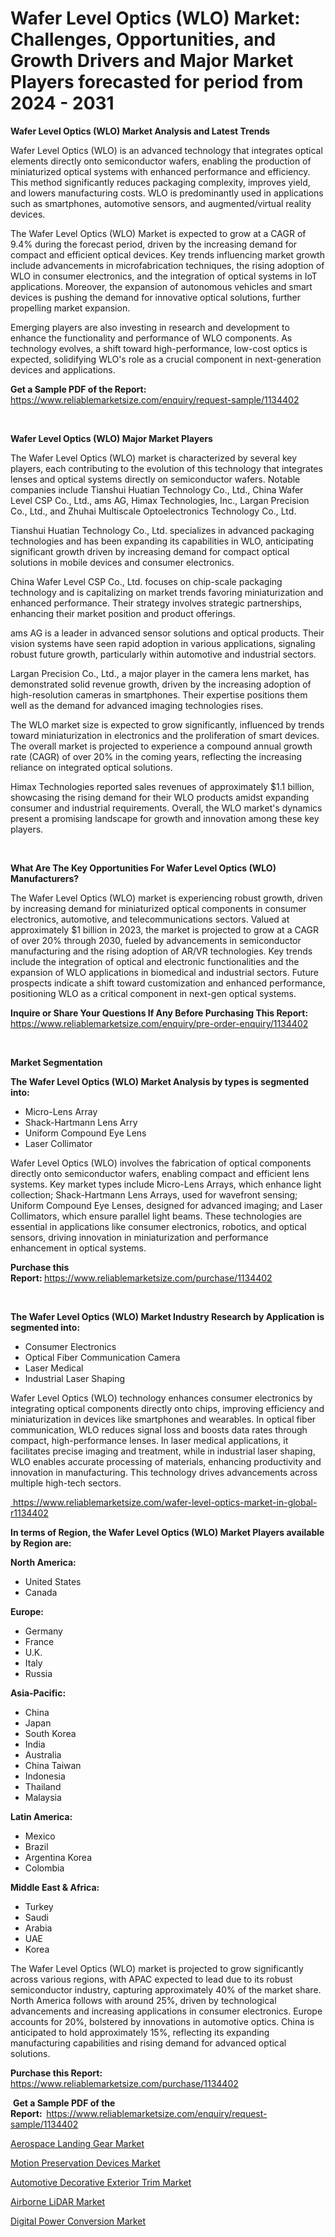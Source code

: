 <p><h1>Wafer Level Optics (WLO) Market: Challenges, Opportunities, and Growth Drivers and Major Market Players forecasted for period from 2024 - 2031</h1></p><p><strong>Wafer Level Optics (WLO) Market Analysis and Latest Trends</strong></p>
<p><p>Wafer Level Optics (WLO) is an advanced technology that integrates optical elements directly onto semiconductor wafers, enabling the production of miniaturized optical systems with enhanced performance and efficiency. This method significantly reduces packaging complexity, improves yield, and lowers manufacturing costs. WLO is predominantly used in applications such as smartphones, automotive sensors, and augmented/virtual reality devices.</p><p>The Wafer Level Optics (WLO) Market is expected to grow at a CAGR of 9.4% during the forecast period, driven by the increasing demand for compact and efficient optical devices. Key trends influencing market growth include advancements in microfabrication techniques, the rising adoption of WLO in consumer electronics, and the integration of optical systems in IoT applications. Moreover, the expansion of autonomous vehicles and smart devices is pushing the demand for innovative optical solutions, further propelling market expansion.</p><p>Emerging players are also investing in research and development to enhance the functionality and performance of WLO components. As technology evolves, a shift toward high-performance, low-cost optics is expected, solidifying WLO's role as a crucial component in next-generation devices and applications.</p></p>
<p><strong>Get a Sample PDF of the Report:&nbsp;</strong> <a href="https://www.reliablemarketsize.com/enquiry/request-sample/1134402?utm_campaign=1845&utm_medium=2&utm_source=Github&utm_content=ia&utm_term=18122024&utm_id=wafer-level-optics-wlo">https://www.reliablemarketsize.com/enquiry/request-sample/1134402</a></p>
<p>&nbsp;</p>
<p><strong>Wafer Level Optics (WLO) Major Market Players</strong></p>
<p><p>The Wafer Level Optics (WLO) market is characterized by several key players, each contributing to the evolution of this technology that integrates lenses and optical systems directly on semiconductor wafers. Notable companies include Tianshui Huatian Technology Co., Ltd., China Wafer Level CSP Co., Ltd., ams AG, Himax Technologies, Inc., Largan Precision Co., Ltd., and Zhuhai Multiscale Optoelectronics Technology Co., Ltd.</p><p>Tianshui Huatian Technology Co., Ltd. specializes in advanced packaging technologies and has been expanding its capabilities in WLO, anticipating significant growth driven by increasing demand for compact optical solutions in mobile devices and consumer electronics. </p><p>China Wafer Level CSP Co., Ltd. focuses on chip-scale packaging technology and is capitalizing on market trends favoring miniaturization and enhanced performance. Their strategy involves strategic partnerships, enhancing their market position and product offerings.</p><p>ams AG is a leader in advanced sensor solutions and optical products. Their vision systems have seen rapid adoption in various applications, signaling robust future growth, particularly within automotive and industrial sectors.</p><p>Largan Precision Co., Ltd., a major player in the camera lens market, has demonstrated solid revenue growth, driven by the increasing adoption of high-resolution cameras in smartphones. Their expertise positions them well as the demand for advanced imaging technologies rises.</p><p>The WLO market size is expected to grow significantly, influenced by trends toward miniaturization in electronics and the proliferation of smart devices. The overall market is projected to experience a compound annual growth rate (CAGR) of over 20% in the coming years, reflecting the increasing reliance on integrated optical solutions.</p><p>Himax Technologies reported sales revenues of approximately $1.1 billion, showcasing the rising demand for their WLO products amidst expanding consumer and industrial requirements. Overall, the WLO market's dynamics present a promising landscape for growth and innovation among these key players.</p></p>
<p>&nbsp;</p>
<p><strong>What Are The Key Opportunities For Wafer Level Optics (WLO) Manufacturers?</strong></p>
<p><p>The Wafer Level Optics (WLO) market is experiencing robust growth, driven by increasing demand for miniaturized optical components in consumer electronics, automotive, and telecommunications sectors. Valued at approximately $1 billion in 2023, the market is projected to grow at a CAGR of over 20% through 2030, fueled by advancements in semiconductor manufacturing and the rising adoption of AR/VR technologies. Key trends include the integration of optical and electronic functionalities and the expansion of WLO applications in biomedical and industrial sectors. Future prospects indicate a shift toward customization and enhanced performance, positioning WLO as a critical component in next-gen optical systems.</p></p>
<p><strong>Inquire or Share Your Questions If Any Before Purchasing This Report:</strong> <a href="https://www.reliablemarketsize.com/enquiry/pre-order-enquiry/1134402?utm_campaign=1845&utm_medium=2&utm_source=Github&utm_content=ia&utm_term=18122024&utm_id=wafer-level-optics-wlo">https://www.reliablemarketsize.com/enquiry/pre-order-enquiry/1134402</a></p>
<p>&nbsp;</p>
<p><strong>Market Segmentation</strong></p>
<p><strong>The Wafer Level Optics (WLO) Market Analysis by types is segmented into:</strong></p>
<p><ul><li>Micro-Lens Array</li><li>Shack-Hartmann Lens Arry</li><li>Uniform Compound Eye Lens</li><li>Laser Collimator</li></ul></p>
<p><p>Wafer Level Optics (WLO) involves the fabrication of optical components directly onto semiconductor wafers, enabling compact and efficient lens systems. Key market types include Micro-Lens Arrays, which enhance light collection; Shack-Hartmann Lens Arrays, used for wavefront sensing; Uniform Compound Eye Lenses, designed for advanced imaging; and Laser Collimators, which ensure parallel light beams. These technologies are essential in applications like consumer electronics, robotics, and optical sensors, driving innovation in miniaturization and performance enhancement in optical systems.</p></p>
<p><strong>Purchase this Report:&nbsp;</strong><a href="https://www.reliablemarketsize.com/purchase/1134402?utm_campaign=1845&utm_medium=2&utm_source=Github&utm_content=ia&utm_term=18122024&utm_id=wafer-level-optics-wlo">https://www.reliablemarketsize.com/purchase/1134402</a></p>
<p>&nbsp;</p>
<p><strong>The Wafer Level Optics (WLO) Market Industry Research by Application is segmented into:</strong></p>
<p><ul><li>Consumer Electronics</li><li>Optical Fiber Communication Camera</li><li>Laser Medical</li><li>Industrial Laser Shaping</li></ul></p>
<p><p>Wafer Level Optics (WLO) technology enhances consumer electronics by integrating optical components directly onto chips, improving efficiency and miniaturization in devices like smartphones and wearables. In optical fiber communication, WLO reduces signal loss and boosts data rates through compact, high-performance lenses. In laser medical applications, it facilitates precise imaging and treatment, while in industrial laser shaping, WLO enables accurate processing of materials, enhancing productivity and innovation in manufacturing. This technology drives advancements across multiple high-tech sectors.</p></p>
<p><a href="https://www.reliablemarketsize.com/wafer-level-optics-market-in-global-r1134402?utm_campaign=1845&utm_medium=2&utm_source=Github&utm_content=ia&utm_term=18122024&utm_id=wafer-level-optics-wlo">&nbsp;https://www.reliablemarketsize.com/wafer-level-optics-market-in-global-r1134402</a></p>
<p><strong>In terms of Region, the Wafer Level Optics (WLO) Market Players available by Region are:</strong></p>
<p>
    <p> <strong> North America: </strong>
        <ul>
            <li>United States</li>
            <li>Canada</li>
        </ul>
        </p> 
    <p> <strong> Europe: </strong>
        <ul>
            <li>Germany</li>
            <li>France</li>
            <li>U.K.</li>
            <li>Italy</li>
            <li>Russia</li>
        </ul>
        </p> 
    <p> <strong> Asia-Pacific: </strong>
        <ul>
            <li>China</li>
            <li>Japan</li>
            <li>South Korea</li>
            <li>India</li>
            <li>Australia</li>
            <li>China Taiwan</li>
            <li>Indonesia</li>
            <li>Thailand</li>
            <li>Malaysia</li>
        </ul>
        </p> 
    <p> <strong> Latin America: </strong>
        <ul>
            <li>Mexico</li>
            <li>Brazil</li>
            <li>Argentina Korea</li>
            <li>Colombia</li>
        </ul>
        </p> 
    <p> <strong> Middle East & Africa: </strong>
        <ul>
            <li>Turkey</li>
            <li>Saudi</li>
            <li>Arabia</li>
            <li>UAE</li>
            <li>Korea</li>
        </ul>
    </p>
    </p>
<p><p>The Wafer Level Optics (WLO) market is projected to grow significantly across various regions, with APAC expected to lead due to its robust semiconductor industry, capturing approximately 40% of the market share. North America follows with around 25%, driven by technological advancements and increasing applications in consumer electronics. Europe accounts for 20%, bolstered by innovations in automotive optics. China is anticipated to hold approximately 15%, reflecting its expanding manufacturing capabilities and rising demand for advanced optical solutions.</p></p>
<p><strong>Purchase this Report: </strong><a href="https://www.reliablemarketsize.com/purchase/1134402?utm_campaign=1845&utm_medium=2&utm_source=Github&utm_content=ia&utm_term=18122024&utm_id=wafer-level-optics-wlo">https://www.reliablemarketsize.com/purchase/1134402</a></p>
<p>&nbsp;<strong>Get a Sample PDF of the Report:&nbsp;&nbsp;</strong><a href="https://www.reliablemarketsize.com/enquiry/request-sample/1134402?utm_campaign=1845&utm_medium=2&utm_source=Github&utm_content=ia&utm_term=18122024&utm_id=wafer-level-optics-wlo">https://www.reliablemarketsize.com/enquiry/request-sample/1134402</a></p>
<p><strong></strong></p>
<p><p><a href="https://www.linkedin.com/pulse/evaluating-impact-latest-trends-aerospace-landing-gear-market-j832f?utm_campaign=1845&utm_medium=2&utm_source=Github&utm_content=ia&utm_term=18122024&utm_id=wafer-level-optics-wlo">Aerospace Landing Gear Market</a></p><p><a href="https://www.linkedin.com/pulse/f-my-mkt-intel-xkfif?utm_campaign=1845&utm_medium=2&utm_source=Github&utm_content=ia&utm_term=18122024&utm_id=wafer-level-optics-wlo">Motion Preservation Devices Market</a></p><p><a href="https://www.linkedin.com/pulse/exploring-automotive-decorative-exterior-trim-market-trends-jnclf?utm_campaign=1845&utm_medium=2&utm_source=Github&utm_content=ia&utm_term=18122024&utm_id=wafer-level-optics-wlo">Automotive Decorative Exterior Trim Market</a></p><p><a href="https://www.linkedin.com/pulse/future-trends-competition-airborne-lidar-market-projected-verrf?utm_campaign=1845&utm_medium=2&utm_source=Github&utm_content=ia&utm_term=18122024&utm_id=wafer-level-optics-wlo">Airborne LiDAR Market</a></p><p><a href="https://www.linkedin.com/pulse/analyzing-hashub-gbd8f?utm_campaign=1845&utm_medium=2&utm_source=Github&utm_content=ia&utm_term=18122024&utm_id=wafer-level-optics-wlo">Digital Power Conversion Market</a></p></p>